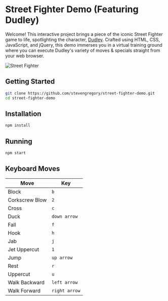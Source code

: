 # Street Fighter Demo (Featuring Dudley)

Welcome! This interactive project brings a piece of the iconic Street Fighter game to life, spotlighting the character, [Dudley](<https://en.wikipedia.org/wiki/Dudley_(Street_Fighter)>). Crafted using HTML, CSS, JavaScript, and jQuery, this demo immerses you in a virtual training ground where you can execute Dudley's variety of moves & specials straight from your web browser.

![Street Fighter](http://i.imgur.com/titqNDJ.png)

## Getting Started

```bash
git clone https://github.com/stevengregory/street-fighter-demo.git
cd street-fighter-demo
```

## Installation

```bash
npm install
```

## Running

```bash
npm start
```

## Keyboard Moves

| Move             | Key           |
| ---------------- | ------------- |
| Block            | `b`           |
| Corkscrew Blow   | `2`           |
| Cross            | `c`           |
| Duck             | `down arrow`  |
| Fall             | `f`           |
| Hook             | `h`           |
| Jab              | `j`           |
| Jet Uppercut     | `1`           |
| Jump             | `up arrow`    |
| Rest             | `r`           |
| Uppercut         | `u`           |
| Walk Backward    | `left arrow`  |
| Walk Forward     | `right arrow` |
